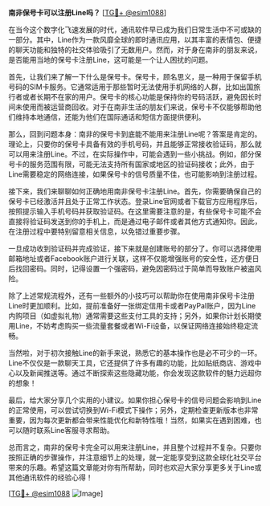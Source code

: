 **南非保号卡可以注册Line吗？** [[TG💪+ @esim1088](https://t.me/s/esim1088)]

在当今这个数字化飞速发展的时代，通讯软件早已成为我们日常生活中不可或缺的一部分。其中，Line作为一款风靡全球的即时通讯应用，以其丰富的表情包、便捷的聊天功能和独特的社交体验吸引了无数用户。然而，对于身在南非的朋友来说，是否能用当地的保号卡注册Line，这可能是一个让人困扰的问题。

首先，让我们来了解一下什么是保号卡。保号卡，顾名思义，是一种用于保留手机号码的SIM卡服务。它通常适用于那些暂时无法使用手机网络的人群，比如出国旅行者或者长期不在家的用户。保号卡的核心功能是保持你的号码活跃，避免因长时间未使用而被运营商回收。对于在南非生活的朋友们来说，保号卡不仅能够帮助他们维持本地通信，还能为他们在国际通话和短信方面提供便利。

那么，回到问题本身：南非的保号卡到底能不能用来注册Line呢？答案是肯定的。理论上，只要你的保号卡具备有效的手机号码，并且能够正常接收验证码，那么就可以用来注册Line。不过，在实际操作中，可能会遇到一些小挑战。例如，部分保号卡的服务范围有限，可能无法支持所有国家或地区的验证码接收；此外，由于Line需要稳定的网络连接，如果保号卡的信号质量不佳，也可能影响到注册过程。

接下来，我们来聊聊如何正确地用南非保号卡注册Line。首先，你需要确保自己的保号卡已经激活并且处于正常工作状态。登录Line官网或者下载官方应用程序后，按照提示输入手机号码并获取验证码。在这里需要注意的是，有些保号卡可能不会直接将验证码发送到你的手机上，而是通过电子邮件或者其他方式通知你。因此，在注册过程中要特别留意相关信息，以免错过重要步骤。

一旦成功收到验证码并完成验证，接下来就是创建账号的部分了。你可以选择使用邮箱地址或者Facebook账户进行关联，这样不仅能增强账号的安全性，还方便日后找回密码。同时，记得设置一个强密码，避免因密码过于简单而导致账户被盗风险。

除了上述常规流程外，还有一些额外的小技巧可以帮助你在使用南非保号卡注册Line时更加顺利。比如，提前准备好一张绑定信用卡或者PayPal账户，因为Line内购项目（如虚拟礼物）通常需要这些支付工具的支持；另外，如果你计划长期使用Line，不妨考虑购买一些流量套餐或者Wi-Fi设备，以保证网络连接始终稳定流畅。

当然啦，对于初次接触Line的新手来说，熟悉它的基本操作也是必不可少的一环。Line不仅仅是一款聊天工具，它还提供了许多有趣的功能，比如贴纸商店、游戏中心以及新闻推送等。通过不断探索这些隐藏功能，你会发现这款软件的魅力远超你的想象！

最后，给大家分享几个实用的小建议。如果你担心保号卡的信号问题会影响到Line的正常使用，可以尝试切换到Wi-Fi模式下操作；另外，定期检查更新版本也非常重要，因为每次更新都会带来性能优化和新特性哦！当然，如果实在遇到困难，也可以随时联系Line客服寻求帮助。

总而言之，南非的保号卡完全可以用来注册Line，并且整个过程并不复杂。只要你按照正确的步骤操作，并注意细节上的处理，就一定能享受到这款全球化社交平台带来的乐趣。希望这篇文章能对你有所帮助，同时也欢迎大家分享更多关于Line或其他通讯软件的经验心得！

[[TG💪+ @esim1088](https://t.me/s/esim1088) ![Image](https://i.postimg.cc/4NQfJmqS/Snipaste-2025-05-13-00-14-12.png)]
